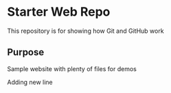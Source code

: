 # Starter Web Repo

This repository is for showing how Git and GitHub work

## Purpose

Sample website with plenty of files for demos

Adding new line 
